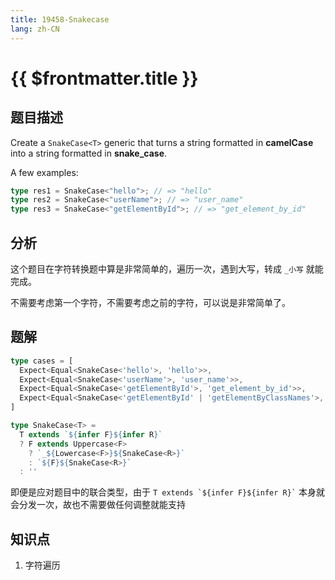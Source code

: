 ```yaml
---
title: 19458-Snakecase
lang: zh-CN
---
```


# {{ $frontmatter.title }}

## 题目描述

Create a `SnakeCase<T>` generic that turns a string formatted in **camelCase** into a string formatted in **snake_case**.

A few examples:

```ts
type res1 = SnakeCase<"hello">; // => "hello"
type res2 = SnakeCase<"userName">; // => "user_name"
type res3 = SnakeCase<"getElementById">; // => "get_element_by_id"
```

## 分析

这个题目在字符转换题中算是非常简单的，遍历一次，遇到大写，转成 `_小写` 就能完成。

不需要考虑第一个字符，不需要考虑之前的字符，可以说是非常简单了。

## 题解

```ts
type cases = [
  Expect<Equal<SnakeCase<'hello'>, 'hello'>>,
  Expect<Equal<SnakeCase<'userName'>, 'user_name'>>,
  Expect<Equal<SnakeCase<'getElementById'>, 'get_element_by_id'>>,
  Expect<Equal<SnakeCase<'getElementById' | 'getElementByClassNames'>, 'get_element_by_id' | 'get_element_by_class_names'>>,
]

type SnakeCase<T> =
  T extends `${infer F}${infer R}`
  ? F extends Uppercase<F>
    ? `_${Lowercase<F>}${SnakeCase<R>}`
    : `${F}${SnakeCase<R>}`
  : ''
```

即便是应对题目中的联合类型，由于 ``` T extends `${infer F}${infer R}` ``` 本身就会分发一次，故也不需要做任何调整就能支持

## 知识点

1. 字符遍历